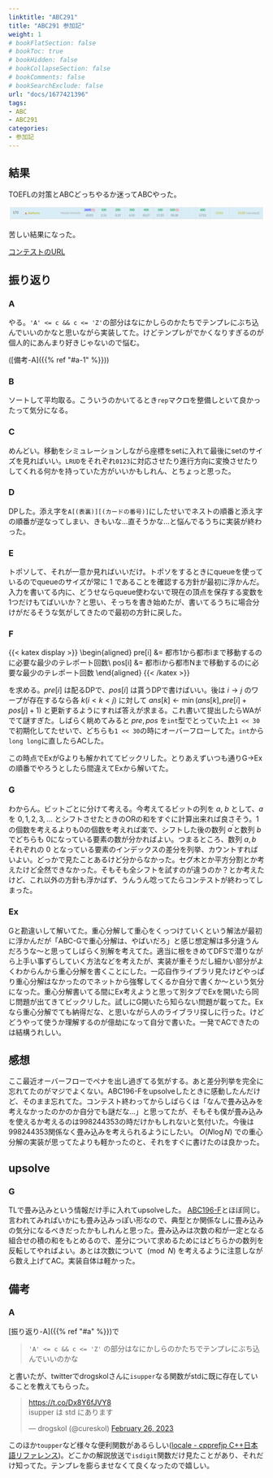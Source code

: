 ```yaml
---
linktitle: "ABC291"
title: "ABC291 参加記"
weight: 1
# bookFlatSection: false
# bookToc: true
# bookHidden: false
# bookCollapseSection: false
# bookComments: false
# bookSearchExclude: false
url: "docs/1677421396"
tags:
- ABC
- ABC291
categories:
- 参加記
---
```


## 結果

TOEFLの対策とABCどっちやるか迷ってABCやった。

![結果](result.png)

苦しい結果になった。

[コンテストのURL](https://atcoder.jp/contests/abc291)

## 振り返り

### A

やる。`'A' <= c && c <= 'Z'`の部分はなにかしらのかたちでテンプレにぶち込んでいいのかなと思いながら実装してた。けどテンプレがでかくなりすぎるのが個人的にあんまり好きじゃないので悩む。

([備考-A]({{% ref "#a-1" %}}))
### B

ソートして平均取る。こういうのかいてるとき`rep`マクロを整備しといて良かったって気分になる。
### C

めんどい。移動をシミュレーションしながら座標をsetに入れて最後にsetのサイズを見ればいい。`LRUD`をそれぞれ`0123`に対応させたり進行方向に変換させたりしてくれる何かを持っていた方がいいかもしれん、とちょっと思った。
### D

DPした。添え字を`A[(表裏)][(カードの番号)]`にしたせいでネストの順番と添え字の順番が逆なってしまい、きもいな...直そうかな...と悩んでるうちに実装が終わった。
### E

トポソして、それが一意か見ればいいだけ。トポソをするときにqueueを使っているのでqueueのサイズが常に $1$ であることを確認する方針が最初に浮かんだ。入力を書いてる内に、どうせならqueue使わないで現在の頂点を保存する変数を1つだけもてばいいか？と思い、そっちを書き始めたが、書いてるうちに場合分けがだるそうな気がしてきたので最初の方針に戻した。

### F
{{< katex display >}}
\begin{aligned}
    pre[i] &= 都市1から都市iまで移動するのに必要な最少のテレポート回数\\
    pos[i] &= 都市iから都市Nまで移動するのに必要な最少のテレポート回数
\end{aligned}
{{< /katex >}}

を求める。$pre[i]$ は配るDPで、$pos[i]$ は貰うDPで書けばいい。後は $i \rightarrow j$ のワープが存在するなら各 $k (i< k < j)$ に対して  $ans[k] \leftarrow \min(ans[k], pre[i] + pos[j] + 1)$ と更新するようにすれば答えが求まる。これ書いて提出したらWAがでて謎すぎた。しばらく眺めてみると $pre, pos$ を`int`型でとっていた上`1 << 30`で初期化してたせいで、どちらも`1 << 30`の時にオーバーフローしてた。`int`から`long long`に直したらACした。

この時点でExがGよりも解かれててビックリした。とりあえずいつも通りG→Exの順番でやろうとしたら間違えてExから解いてた。

### G
わからん。ビットごとに分けて考える。今考えてるビットの列を $a$, $b$ として、$a$ を $0, 1, 2, 3, ...$ とシフトさせたときのORの和をすぐに計算出来れば良さそう。$1$ の個数を考えるよりも$0$の個数を考えれば楽で、シフトした後の数列 $a^{\prime}$と数列 $b$ でどちらも $0$になっている要素の数が分かればよい。つまるところ、数列 $a, b$ それぞれの $0$ となっている要素のインデックスの差分を列挙、カウントすればいよい。どっかで見たことあるけど分からなかった。セグ木とか平方分割とか考えたけど全然できなかった。そもそも全シフトを試すのが違うのか？とか考えたけど、これ以外の方針も浮かばず、うんうん唸ってたらコンテストが終わってしまった。

### Ex
Gと勘違いして解いてた。重心分解して重心をくっつけていくという解法が最初に浮かんだが「ABC-Gで重心分解は、やばいだろ」と感じ想定解は多分違うんだろうな～と思ってしばらく別解を考えてた。適当に根をきめてDFSで潜りながら上手い事ずらしていく方法などを考えたが、実装が重そうだし細かい部分がよくわからんから重心分解を書くことにした。一応自作ライブラリ見たけどやっぱり重心分解はなかったのでネットから強奪してくるか自分で書くか～という気分になった。重心分解書いてる間にEx考えようと思って別タブでExを開いたら同じ問題が出てきてビックリした。試しにG開いたら知らない問題が載ってた。Exなら重心分解でても納得だな、と思いながら人のライブラリ探しに行った。けどどうやって使うか理解するのが億劫になって自分で書いた。一発でACできたのは結構うれしい。

## 感想
ここ最近オーバーフローでペナを出し過ぎてる気がする。あと差分列挙を完全に忘れてたのがマジでよくない。ABC196-Fをupsolveしたときに感動したんだけど、そのまま忘れてた。コンテスト終わってからしばらくは「なんで畳み込みを考えなかったのかのか自分でも謎だな...」と思ってたが、そもそも僕が畳み込みを使えるか考えるのは$998244353$の時だけかもしれないと気付いた。今後は$998244353$関係なく畳み込みを考えられるようにしたい。
$O(N\log N)$ での重心分解の実装が思ってたよりも軽かったのと、それをすぐに書けたのは良かった。

## upsolve

### G

TLで畳み込みという情報だけ手に入れてupsolveした。
[ABC196-F](https://atcoder.jp/contests/abc196/tasks/abc196_f)とほぼ同じ。言われてみればいかにも畳み込みっぽい形なので、典型とか関係なしに畳み込みの気分になるべきだったかもしれんと思った。畳み込みは次数の和が一定となる組合せの積の和をもとめるので、差分について求めるためにはどちらかの数列を反転してやればよい。あとは次数について $\pmod N$ を考えるように注意しながら数え上げてAC。実装自体は軽かった。

## 備考

### A
[振り返り-A]({{% ref "#a" %}})で

> `'A' <= c && c <= 'Z'` の部分はなにかしらのかたちでテンプレにぶち込んでいいのかな

と書いたが、twitterでdrogskolさんに`isupper`なる関数がstdに既に存在していることを教えてもらった。

<blockquote class="twitter-tweet"><p lang="ja" dir="ltr"><a href="https://t.co/Dx8Y6fJVY8">https://t.co/Dx8Y6fJVY8</a><br>isupper は std にあります</p>&mdash; drogskol (@cureskol) <a href="https://twitter.com/cureskol/status/1629968639901470720?ref_src=twsrc%5Etfw">February 26, 2023</a></blockquote> <script async src="https://platform.twitter.com/widgets.js" charset="utf-8"></script>

このほか`toupper`など様々な便利関数があるらしい([locale - cpprefjp C++日本語リファレンス](https://cpprefjp.github.io/reference/locale.html))。どこかの解説放送で`isdigit`関数だけ見たことがあり、それだけ知ってた。テンプレを膨らませなくて良くなったので嬉しい。

